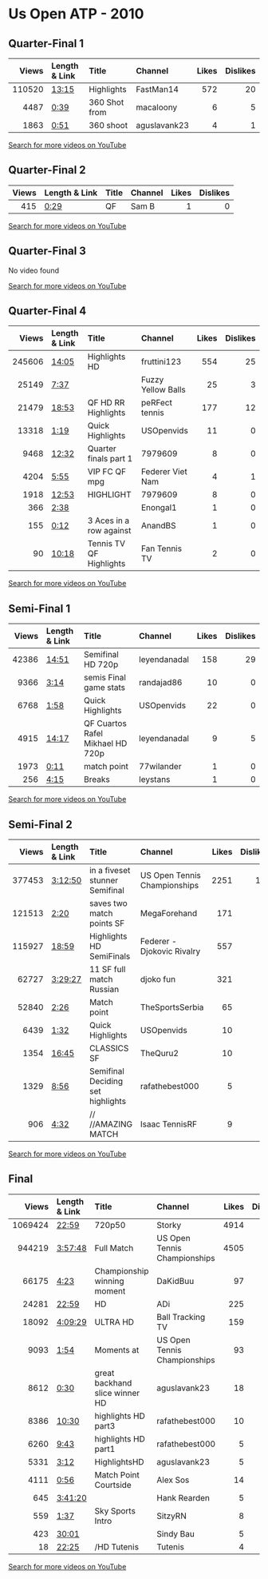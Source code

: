 
# Us Open ATP - 2010
    
## Quarter-Final 1
|   Views | Length & Link                                        | Title         | Channel      |   Likes |   Dislikes |
|--------:|:-----------------------------------------------------|:--------------|:-------------|--------:|-----------:|
|  110520 | [13:15](https://www.youtube.com/watch?v=SiOMWCpQEz4) | Highlights    | FastMan14    |     572 |         20 |
|    4487 | [0:39](https://www.youtube.com/watch?v=-7chsNVxzbU)  | 360 Shot from | macaloony    |       6 |          5 |
|    1863 | [0:51](https://www.youtube.com/watch?v=wBZjDJji4CI)  | 360 shoot     | aguslavank23 |       4 |          1 |

[Search for more videos on YouTube](https://www.youtube.com/results?search_query=%22us+open%22+%22Nadal%22+%22Verdasco%22+%222010%22+%22highlights%22)     

## Quarter-Final 2
|   Views | Length & Link                                       | Title   | Channel   |   Likes |   Dislikes |
|--------:|:----------------------------------------------------|:--------|:----------|--------:|-----------:|
|     415 | [0:29](https://www.youtube.com/watch?v=TwRhGwkHOsU) | QF      | Sam B     |       1 |          0 |

[Search for more videos on YouTube](https://www.youtube.com/results?search_query=%22us+open%22+%22Youzhny%22+%22Wawrinka%22+%222010%22+%22highlights%22)     

## Quarter-Final 3
No video found

[Search for more videos on YouTube](https://www.youtube.com/results?search_query=%22us+open%22+%22Djokovic%22+%22Monfils%22+%222010%22+%22highlights%22)     

## Quarter-Final 4
|   Views | Length & Link                                        | Title                          | Channel            |   Likes |   Dislikes |
|--------:|:-----------------------------------------------------|:-------------------------------|:-------------------|--------:|-----------:|
|  245606 | [14:05](https://www.youtube.com/watch?v=p_Excg8Ss3g) | Highlights HD                  | fruttini123        |     554 |         25 |
|   25149 | [7:37](https://www.youtube.com/watch?v=u6uKnwj8-qc)  |                                | Fuzzy Yellow Balls |      25 |          3 |
|   21479 | [18:53](https://www.youtube.com/watch?v=mqBWZHneZmg) | QF HD  RR Highlights           | peRFect tennis     |     177 |         12 |
|   13318 | [1:19](https://www.youtube.com/watch?v=dGz4w3y99Ws)  | Quick Highlights               | USOpenvids         |      11 |          0 |
|    9468 | [12:32](https://www.youtube.com/watch?v=21IgOrgX_uQ) | Quarter finals part 1          | 7979609            |       8 |          0 |
|    4204 | [5:55](https://www.youtube.com/watch?v=v1yFLczTcm4)  | VIP   FC  QF   mpg             | Federer Viet Nam   |       4 |          1 |
|    1918 | [12:53](https://www.youtube.com/watch?v=MqCbnjGFsZc) | HIGHLIGHT                      | 7979609            |       8 |          0 |
|     366 | [2:38](https://www.youtube.com/watch?v=lWBJfO9yAAs)  |                                | Enongal1           |       1 |          0 |
|     155 | [0:12](https://www.youtube.com/watch?v=1ja4nGOkSj4)  | 3 Aces in a row against        | AnandBS            |       1 |          0 |
|      90 | [10:18](https://www.youtube.com/watch?v=GaFNNBv7q94) | Tennis TV        QF Highlights | Fan Tennis TV      |       2 |          0 |

[Search for more videos on YouTube](https://www.youtube.com/results?search_query=%22us+open%22+%22Federer%22+%22Soderling%22+%222010%22+%22highlights%22)     

## Semi-Final 1
|   Views | Length & Link                                        | Title                             | Channel      |   Likes |   Dislikes |
|--------:|:-----------------------------------------------------|:----------------------------------|:-------------|--------:|-----------:|
|   42386 | [14:51](https://www.youtube.com/watch?v=f5YB6Vs04XE) | Semifinal  HD 720p                | leyendanadal |     158 |         29 |
|    9366 | [3:14](https://www.youtube.com/watch?v=SZ0X9BroTaQ)  | semis  Final game  stats          | randajad86   |      10 |          0 |
|    6768 | [1:58](https://www.youtube.com/watch?v=veLFbNIBjZo)  | Quick Highlights                  | USOpenvids   |      22 |          0 |
|    4915 | [14:17](https://www.youtube.com/watch?v=EhNlBR4-Nog) | QF Cuartos Rafel Mikhael  HD 720p | leyendanadal |       9 |          5 |
|    1973 | [0:11](https://www.youtube.com/watch?v=I3TXWwEySnE)  | match point                       | 77wilander   |       1 |          0 |
|     256 | [4:15](https://www.youtube.com/watch?v=zvneFcEMpsk)  | Breaks                            | leystans     |       1 |          0 |

[Search for more videos on YouTube](https://www.youtube.com/results?search_query=%22us+open%22+%22Nadal%22+%22Youzhny%22+%222010%22+%22highlights%22)     

## Semi-Final 2
|   Views | Length & Link                                          | Title                             | Channel                      |   Likes |   Dislikes |
|--------:|:-------------------------------------------------------|:----------------------------------|:-----------------------------|--------:|-----------:|
|  377453 | [3:12:50](https://www.youtube.com/watch?v=55tIwiOMszY) | in a fiveset stunner    Semifinal | US Open Tennis Championships |    2251 |        116 |
|  121513 | [2:20](https://www.youtube.com/watch?v=5mLlIwmukh4)    | saves two match points        SF  | MegaForehand                 |     171 |          9 |
|  115927 | [18:59](https://www.youtube.com/watch?v=WdJBxewW8jc)   | Highlights HD   SemiFinals        | Federer - Djokovic Rivalry   |     557 |         25 |
|   62727 | [3:29:27](https://www.youtube.com/watch?v=OWaFurmEom4) | 11    SF  full match  Russian     | djoko fun                    |     321 |         29 |
|   52840 | [2:26](https://www.youtube.com/watch?v=TSWLdX_xwp4)    | Match point                       | TheSportsSerbia              |      65 |         11 |
|    6439 | [1:32](https://www.youtube.com/watch?v=qhKDH4yybrk)    | Quick Highlights                  | USOpenvids                   |      10 |          1 |
|    1354 | [16:45](https://www.youtube.com/watch?v=iGJr9hCSkQI)   | CLASSICS       SF                 | TheQuru2                     |      10 |          0 |
|    1329 | [8:56](https://www.youtube.com/watch?v=YCVzvdT435s)    | Semifinal Deciding set highlights | rafathebest000               |       5 |          0 |
|     906 | [4:32](https://www.youtube.com/watch?v=mNUfxwsS0rA)    | // //AMAZING MATCH                | Isaac TennisRF               |       9 |          3 |

[Search for more videos on YouTube](https://www.youtube.com/results?search_query=%22us+open%22+%22Djokovic%22+%22Federer%22+%222010%22+%22highlights%22)     

## Final
|   Views | Length & Link                                          | Title                              | Channel                      |   Likes |   Dislikes |
|--------:|:-------------------------------------------------------|:-----------------------------------|:-----------------------------|--------:|-----------:|
| 1069424 | [22:59](https://www.youtube.com/watch?v=ng9i-jCObkw)   | 720p50                             | Storky                       |    4914 |        359 |
|  944219 | [3:57:48](https://www.youtube.com/watch?v=HoaffHqmulQ) | Full Match                         | US Open Tennis Championships |    4505 |        250 |
|   66175 | [4:23](https://www.youtube.com/watch?v=ypXMpA5XOeE)    | Championship  winning moment       | DaKidBuu                     |      97 |          4 |
|   24281 | [22:59](https://www.youtube.com/watch?v=Fqtd3GC9nFc)   | HD                                 | ADi                          |     225 |          4 |
|   18092 | [4:09:29](https://www.youtube.com/watch?v=7sibyDw6vnk) | ULTRA HD                           | Ball Tracking TV             |     159 |          6 |
|    9093 | [1:54](https://www.youtube.com/watch?v=CR2PaxnuBPE)    | Moments at                         | US Open Tennis Championships |      93 |          4 |
|    8612 | [0:30](https://www.youtube.com/watch?v=jfyKcwdWajQ)    | great backhand slice winner     HD | aguslavank23                 |      18 |          0 |
|    8386 | [10:30](https://www.youtube.com/watch?v=YvncGU5FW0k)   | highlights HD part3                | rafathebest000               |      10 |          2 |
|    6260 | [9:43](https://www.youtube.com/watch?v=j06i2nOdLSs)    | highlights HD part1                | rafathebest000               |       5 |          1 |
|    5331 | [3:12](https://www.youtube.com/watch?v=8P4YXIPOwC4)    | HighlightsHD                       | aguslavank23                 |       5 |          2 |
|    4111 | [0:56](https://www.youtube.com/watch?v=tmxGziQJAiM)    | Match Point  Courtside             | Alex Sos                     |      14 |          0 |
|     645 | [3:41:20](https://www.youtube.com/watch?v=eRBqsXSMzDs) |                                    | Hank Rearden                 |       5 |          0 |
|     559 | [1:37](https://www.youtube.com/watch?v=nijUHijKp7Q)    | Sky Sports Intro                   | SitzyRN                      |       8 |          0 |
|     423 | [30:01](https://www.youtube.com/watch?v=fJNa0qtWQYE)   |                                    | Sindy Bau                    |       5 |          1 |
|      18 | [22:25](https://www.youtube.com/watch?v=dtIzZ9yHa6I)   | /HD Tutenis                        | Tutenis                      |       4 |          0 |

[Search for more videos on YouTube](https://www.youtube.com/results?search_query=%22us+open%22+%22Nadal%22+%22Djokovic%22+%222010%22+%22highlights%22)     
